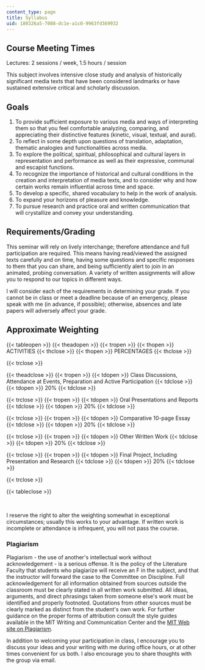 ```yaml
---
content_type: page
title: Syllabus
uid: 180326a5-7088-dc1e-a1c0-9963fd369932
---
```


Course Meeting Times
--------------------

Lectures: 2 sessions / week, 1.5 hours / session

This subject involves intensive close study and analysis of historically significant media texts that have been considered landmarks or have sustained extensive critical and scholarly discussion.

Goals
-----

1.  To provide sufficient exposure to various media and ways of interpreting them so that you feel comfortable analyzing, comparing, and appreciating their distinctive features (kinetic, visual, textual, and aural).
2.  To reflect in some depth upon questions of translation, adaptation, thematic analogies and functionalities across media.
3.  To explore the political, spiritual, philosophical and cultural layers in representation and performance as well as their expressive, communal and escapist functions.
4.  To recognize the importance of historical and cultural conditions in the creation and interpretation of media texts, and to consider why and how certain works remain influential across time and space.
5.  To develop a specific, shared vocabulary to help in the work of analysis.
6.  To expand your horizons of pleasure and knowledge.
7.  To pursue research and practice oral and written communication that will crystallize and convey your understanding.

Requirements/Grading
--------------------

This seminar will rely on lively interchange; therefore attendance and full participation are required. This means having read/viewed the assigned texts carefully and on time, having some questions and specific responses to them that you can share, and being sufficiently alert to join in an animated, probing conversation. A variety of written assignments will allow you to respond to our topics in different ways.

I will consider each of the requirements in determining your grade. If you cannot be in class or meet a deadline because of an emergency, please speak with me (in advance, if possible); otherwise, absences and late papers will adversely affect your grade.

Approximate Weighting
---------------------

{{< tableopen >}}
{{< theadopen >}}
{{< tropen >}}
{{< thopen >}}
ACTIVITIES
{{< thclose >}}
{{< thopen >}}
PERCENTAGES
{{< thclose >}}

{{< trclose >}}

{{< theadclose >}}
{{< tropen >}}
{{< tdopen >}}
Class Discussions, Attendance at Events, Preparation and Active Participation
{{< tdclose >}}
{{< tdopen >}}
20%
{{< tdclose >}}

{{< trclose >}}
{{< tropen >}}
{{< tdopen >}}
Oral Presentations and Reports
{{< tdclose >}}
{{< tdopen >}}
20%
{{< tdclose >}}

{{< trclose >}}
{{< tropen >}}
{{< tdopen >}}
Comparative 10-page Essay
{{< tdclose >}}
{{< tdopen >}}
20%
{{< tdclose >}}

{{< trclose >}}
{{< tropen >}}
{{< tdopen >}}
Other Written Work
{{< tdclose >}}
{{< tdopen >}}
20%
{{< tdclose >}}

{{< trclose >}}
{{< tropen >}}
{{< tdopen >}}
Final Project, Including Presentation and Research
{{< tdclose >}}
{{< tdopen >}}
20%
{{< tdclose >}}

{{< trclose >}}

{{< tableclose >}}

  
 

I reserve the right to alter the weighting somewhat in exceptional circumstances; usually this works to your advantage. If written work is incomplete or attendance is infrequent, you will not pass the course.

### Plagiarism

Plagiarism - the use of another's intellectual work without acknowledgement - is a serious offense. It is the policy of the Literature Faculty that students who plagiarize will receive an F in the subject, and that the instructor will forward the case to the Committee on Discipline. Full acknowledgement for all information obtained from sources outside the classroom must be clearly stated in all written work submitted. All ideas, arguments, and direct phrasings taken from someone else's work must be identified and properly footnoted. Quotations from other sources must be clearly marked as distinct from the student's own work. For further guidance on the proper forms of attribution consult the style guides available in the MIT Writing and Communication Center and the [MIT Web site on Plagiarism](http://web.mit.edu/writing/index.html).

In addition to welcoming your participation in class, I encourage you to discuss your ideas and your writing with me during office hours, or at other times convenient for us both. I also encourage you to share thoughts with the group via email.
